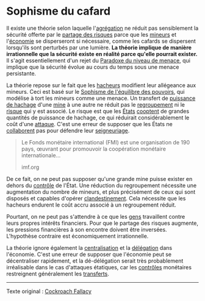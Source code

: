 Sophisme du cafard
==================

Il existe une théorie selon laquelle l'[agrégation](ch101-glossary.md#agrégation) ne réduit pas sensiblement la sécurité offerte par le [partage des risques](ch016-risk-sharing-principle.md) parce que les [mineurs](ch101-glossary.md#mineur) et l'[économie](ch101-glossary.md#économie) se disperseront si nécessaire, comme les cafards se dispersent lorsqu'ils sont perturbés par une lumière. **La théorie implique de manière irrationnelle que la sécurité existe en réalité parce qu'elle pourrait exister.** Il s'agit essentiellement d'un rejet du [Paradoxe du niveau de menace](ch033-threat-level-paradox.md), qui implique que la sécurité évolue au cours du temps sous une menace persistante.

La théorie repose sur le fait que les [hacheurs](ch101-glossary.md#hacheur) modifient leur allégeance aux mineurs. Ceci est basé sur le [Sophisme de l'équilibre des pouvoirs](ch042-balance-of-power-fallacy.md), qui modélise à tort les mineurs comme une menace. Un transfert de [puissance de hachage](ch101-glossary.md#puissance-de-hachage) d'une [mine](ch101-glossary.md#mine) à une autre ne réduit pas le [regroupement](ch101-glossary.md#regroupement) ni le [risque](ch039-pooling-pressure-risk.md) qui y est associé. Le risque est que les [États](ch101-glossary.md#état) [cooptent](ch101-glossary.md#cooptation) de grandes quantités de puissance de hachage, ce qui réduirait considérablement le coût d'une [attaque](ch101-glossary.md#attaque). C'est une erreur de supposer que les États ne [collaborent](https://www.imf.org/en/About) pas pour défendre leur [seigneuriage](https://fr.wikipedia.org/wiki/Seigneuriage).

> Le Fonds monétaire international (FMI) est une organisation de 190 pays, œuvrant pour promouvoir la coopération monétaire internationale...
>
> imf.org

De ce fait, on ne peut pas supposer qu'une grande mine puisse exister en dehors du [contrôle](ch101-glossary.md#pouvoir) de l'État. Une réduction du regroupement nécessite une augmentation du nombre de mineurs, et plus précisément de ceux qui sont disposés et capables d'opérer [clandestinement](https://www.theatlantic.com/magazine/archive/2017/09/big-in-venezuela/534177/). Cela nécessite que les hacheurs endurent le coût accru associé à un regroupement réduit.

Pourtant, on ne peut pas s'attendre à ce que les [gens](ch101-glossary.md#personne) travaillent contre leurs propres intérêts financiers. Pour que le partage des risques augmente, les pressions financières à son encontre doivent être inversées. L'hypothèse contraire est économiquement irrationnelle.

La théorie ignore également la [centralisation](ch101-glossary.md#centralisation) et la [délégation](ch101-glossary.md#délégation) dans l'économie. C'est une erreur de supposer que l'économie peut se décentraliser rapidement, et la dé-délégation serait très probablement irréalisable dans le cas d'attaques étatiques, car les [contrôles](https://fr.wikipedia.org/wiki/Contr%C3%B4le_des_changes) monétaires restreignent généralement les [transferts](ch101-glossary.md#transfert).

---

Texte original : [Cockroach Fallacy](https://github.com/libbitcoin/libbitcoin-system/wiki/Cockroach-Fallacy)